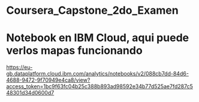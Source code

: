 # Coursera_Capstone_2do_Examen
# Notebook en IBM Cloud, aqui puede verlos mapas funcionando

https://eu-gb.dataplatform.cloud.ibm.com/analytics/notebooks/v2/088cb7dd-84d6-4688-9472-9f70949e4ca8/view?access_token=1bc9f63fc04b25c388b893ad98592e34b77d525ae7fd287c548301d34d0600d7
